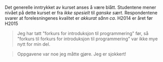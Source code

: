 Det generelle inntrykket av kurset anses å være blått. Studentene mener nivået på dette kurset er fra *ikke spesielt* til *ganske sært*. Respondentene svarer at forelesningenes kvalitet er *akkurat sånn ca*. H2014 er året før H2015

> Jeg har tatt "forkurs for introduksjon til programmering" før, så "forkurs til forkurs for introduksjon til programmering" var ikke mye nytt for min del.

> Oppgavene var noe jeg måtte gjøre. Jeg er sjokkert!
